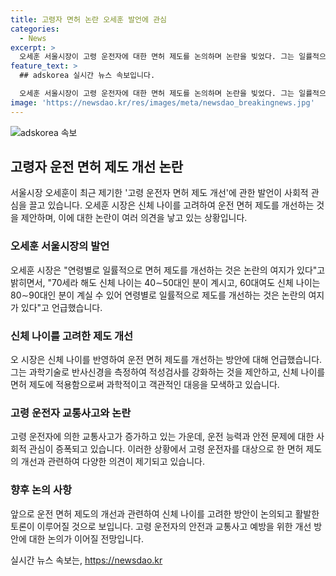 ```yaml
---
title: 고령자 면허 논란 오세훈 발언에 관심
categories:
  - News
excerpt: >
  오세훈 서울시장이 고령 운전자에 대한 면허 제도를 논의하며 논란을 빚었다. 그는 일률적으로 연령에 따라 면허를 제한하는 것이 논란이 있고, 대신 신체 나이를 고려하는 제도 개선을 제안했다. 반사신경을 측정하는 기술을 활용한 적성검사를 이야기하며, 운전 능력을 객관적으로 판단하는 방안에 대해 언급했다. 이는 최근 고령 운전자 사고가 증가하고 있는 상황에서 논란이 된 문제로, 사고에 대한 고령 운전자의 책임과 관련된 논란도 존재한다.
feature_text: >
  ## adskorea 실시간 뉴스 속보입니다.

  오세훈 서울시장이 고령 운전자에 대한 면허 제도를 논의하며 논란을 빚었다. 그는 일률적으로 연령에 따라 면허를 제한하는 것이 논란이 있고, 대신 신체 나이를 고려하는 제도 개선을 제안했다. 반사신경을 측정하는 기술을 활용한 적성검사를 이야기하며, 운전 능력을 객관적으로 판단하는 방안에 대해 언급했다. 이는 최근 고령 운전자 사고가 증가하고 있는 상황에서 논란이 된 문제로, 사고에 대한 고령 운전자의 책임과 관련된 논란도 존재한다.
image: 'https://newsdao.kr/res/images/meta/newsdao_breakingnews.jpg'
---
```


<p><img src="https://newsdao.kr/res/images/meta/newsdao_breakingnews.jpg" alt="adskorea 속보" /></p>

<h2 data-ke-size="size26">고령자 운전 면허 제도 개선 논란</h2>

<p data-ke-size="size16">서울시장 오세훈이 최근 제기한 '고령 운전자 면허 제도 개선'에 관한 발언이 사회적 관심을 끌고 있습니다. 오세훈 시장은 신체 나이를 고려하여 운전 면허 제도를 개선하는 것을 제안하며, 이에 대한 논란이 여러 의견을 낳고 있는 상황입니다.</p>

<h3>오세훈 서울시장의 발언</h3>

<p data-ke-size="size16">오세훈 시장은 "연령별로 일률적으로 면허 제도를 개선하는 것은 논란의 여지가 있다"고 밝히면서, "70세라 해도 신체 나이는 40∼50대인 분이 계시고, 60대여도 신체 나이는 80∼90대인 분이 계실 수 있어 연령별로 일률적으로 제도를 개선하는 것은 논란의 여지가 있다"고 언급했습니다.</p>

<h3>신체 나이를 고려한 제도 개선</h3>

<p data-ke-size="size16">오 시장은 신체 나이를 반영하여 운전 면허 제도를 개선하는 방안에 대해 언급했습니다. 그는 과학기술로 반사신경을 측정하여 적성검사를 강화하는 것을 제안하고, 신체 나이를 면허 제도에 적용함으로써 과학적이고 객관적인 대응을 모색하고 있습니다.</p>

<h3>고령 운전자 교통사고와 논란</h3>

<p data-ke-size="size16">고령 운전자에 의한 교통사고가 증가하고 있는 가운데, 운전 능력과 안전 문제에 대한 사회적 관심이 증폭되고 있습니다. 이러한 상황에서 고령 운전자를 대상으로 한 면허 제도의 개선과 관련하여 다양한 의견이 제기되고 있습니다.</p>

<h3>향후 논의 사항</h3>

<p data-ke-size="size16">앞으로 운전 면허 제도의 개선과 관련하여 신체 나이를 고려한 방안이 논의되고 활발한 토론이 이루어질 것으로 보입니다. 고령 운전자의 안전과 교통사고 예방을 위한 개선 방안에 대한 논의가 이어질 전망입니다.</p>
실시간 뉴스 속보는, <a href="https://newsdao.kr" rel="dofollow">https://newsdao.kr</a>


